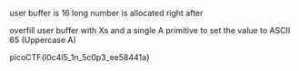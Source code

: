 user buffer is 16 long
number is allocated right after

overfill user buffer with Xs and a single A primitive to set the value to ASCII 65 (Uppercase A)

picoCTF{l0c4l5_1n_5c0p3_ee58441a}